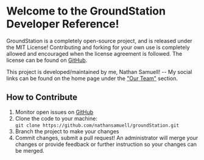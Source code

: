 # Welcome to the GroundStation Developer Reference!

GroundStation is a completely open-source project, and is released under the MIT License! Contributing and forking for your own use is completely allowed and encouraged when the license agreement is followed. The license can be found on [GitHub](www.github.com/nathansamuell/groundStation).

This project is developed/maintained by me, Nathan Samuell! -- My social links can be found on the home page under the ["Our Team"](../#our-team) section.


## How to Contribute
1. Monitor open issues on [GitHub](https://github.com/nathansamuell/groundStation/issues/)
2. Clone the code to your machine:  
 ```git clone https://github.com/nathansamuell/groundStation.git```
3. Branch the project to make your changes
4. Commit changes, submit a pull request! An administrator will merge your changes or provide feedback or further instruction so your changes can be merged.

